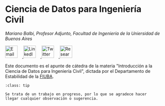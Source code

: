 # Ciencia de Datos para Ingeniería Civil

*Mariano Balbi, Profesor Adjunto, Facultad de Ingeniería de la Uniersidad de Buenos Aires*

<p align="left">
  <a href="mailto:mabalbi@fi.uba.ar">
    <img src="https://cdn.jsdelivr.net/npm/simple-icons@v6/icons/gmail.svg" alt="Email" width="40" height="40" style="margin-right: 15px">
  </a>
  <a href="https://www.linkedin.com/in/mariano-balbi-73525b62/" target="_blank">
    <img src="https://cdn.jsdelivr.net/npm/simple-icons@v6/icons/linkedin.svg" alt="LinkedIn" width="40" height="40" style="margin-right: 15">
  </a>
  <a href="https://x.com/MarianoBalbi_" target="_blank">
    <img src="https://cdn.jsdelivr.net/npm/simple-icons@v6/icons/twitter.svg" alt="Twitter" width="40" height="40" style="margin-right: 15">
  </a>
  <a href="https://www.researchgate.net/profile/Mariano-Balbi?ev=hdr_xprf" target="_blank">
    <img src="https://cdn.jsdelivr.net/npm/simple-icons@v6/icons/researchgate.svg" alt="ResearchGate" width="40" height="40" style="margin-right: 10px">
  </a>
</p>


Este documento es el apunte de cátedra de la materia "Introducción a la Ciencia de Datos para Ingeniería Civil", dictada por el Departamento de Estabilidad de la <a href="https://fi.uba.ar" target="_blank" rel="noopener noreferrer">FIUBA</a>.
```{admonition} Aviso
:class: tip

Se trata de un trabajo en progreso, por lo que se agradece hacer llegar cualquier observación o sugerencia.
```

